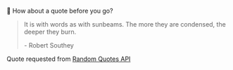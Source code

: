 📣 How about a quote before you go?

> It is with words as with sunbeams. The more they are condensed, the deeper they burn.
>
> <p>- Robert Southey</p>

Quote requested from [Random Quotes API](https://github.com/lukePeavey/quotable)
